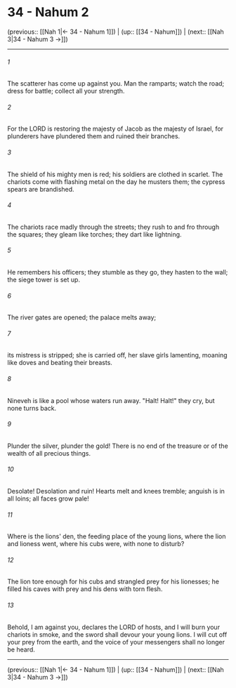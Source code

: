 # 34 - Nahum 2

(previous:: [[Nah 1|← 34 - Nahum 1]]) | (up:: [[34 - Nahum]]) | (next:: [[Nah 3|34 - Nahum 3 →]])

***


###### 1 
The scatterer has come up against you. Man the ramparts; watch the road; dress for battle; collect all your strength. 

###### 2 
For the LORD is restoring the majesty of Jacob as the majesty of Israel, for plunderers have plundered them and ruined their branches. 

###### 3 
The shield of his mighty men is red; his soldiers are clothed in scarlet. The chariots come with flashing metal on the day he musters them; the cypress spears are brandished. 

###### 4 
The chariots race madly through the streets; they rush to and fro through the squares; they gleam like torches; they dart like lightning. 

###### 5 
He remembers his officers; they stumble as they go, they hasten to the wall; the siege tower is set up. 

###### 6 
The river gates are opened; the palace melts away; 

###### 7 
its mistress is stripped; she is carried off, her slave girls lamenting, moaning like doves and beating their breasts. 

###### 8 
Nineveh is like a pool whose waters run away. "Halt! Halt!" they cry, but none turns back. 

###### 9 
Plunder the silver, plunder the gold! There is no end of the treasure or of the wealth of all precious things. 

###### 10 
Desolate! Desolation and ruin! Hearts melt and knees tremble; anguish is in all loins; all faces grow pale! 

###### 11 
Where is the lions' den, the feeding place of the young lions, where the lion and lioness went, where his cubs were, with none to disturb? 

###### 12 
The lion tore enough for his cubs and strangled prey for his lionesses; he filled his caves with prey and his dens with torn flesh. 

###### 13 
Behold, I am against you, declares the LORD of hosts, and I will burn your chariots in smoke, and the sword shall devour your young lions. I will cut off your prey from the earth, and the voice of your messengers shall no longer be heard.

***

(previous:: [[Nah 1|← 34 - Nahum 1]]) | (up:: [[34 - Nahum]]) | (next:: [[Nah 3|34 - Nahum 3 →]])
